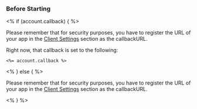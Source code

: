 ### Before Starting

<div class="setup-callback">
<% if (account.callback) { %>
<p>Please remember that for security purposes, you have to register the URL of your app in the <a href="${manage_url}/#/applications/${account.clientId}/settings">Client Settings</a> section as the callbackURL.</p>
<p>Right now, that callback is set to the following:</p>
<pre><code><%= account.callback %></code></pre>
<% } else { %>
<p>Please remember that for security purposes, you have to register the URL of your app in the <a href="${manage_url}/#/applications">Client Settings</a> section as the callbackURL.</p>
<% } %>

</div>
